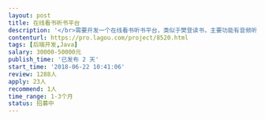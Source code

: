 ```yaml
---                
layout: post       
title: 在线看书听书平台           
description: '</br>需要开发一个在线看书听书平台，类似于樊登读书，主要功能有音频听书，视频说书，可以在线支付，在线评价。平台还能发布一些心灵鸡汤，大家可以进行互动。</br>参与线上答题获取积分等功能。</br>'     
contenturl: https://pro.lagou.com/project/8520.html      
tags: [后端开发,Java]            
salary: 30000-50000元          
publish_time: '已发布 2 天'         
start_time: '2018-06-22 10:41:06'           
review: 1288人                   
apply: 23人                   
recommend: 1人                   
time_range: 1-3个月              
status: 招募中                  
---                 
```


